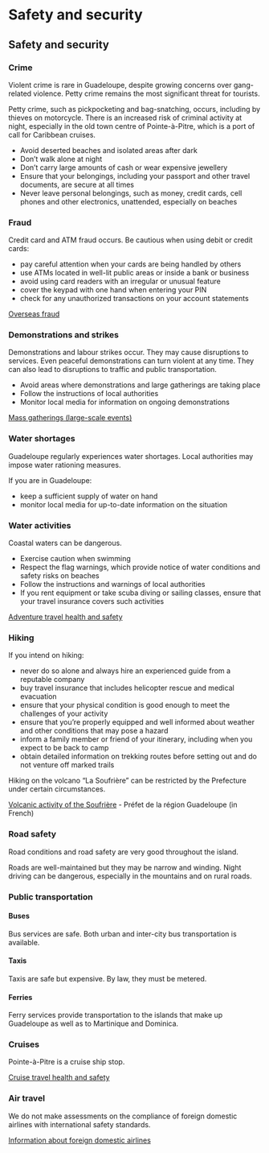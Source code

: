 # Safety and security

## Safety and security

### Crime

Violent crime is rare in Guadeloupe, despite growing concerns over gang-related violence. Petty crime remains the most significant threat for tourists.

Petty crime, such as pickpocketing and bag-snatching, occurs, including by thieves on motorcycle. There is an increased risk of criminal activity at night, especially in the old town centre of Pointe-à-Pitre, which is a port of call for Caribbean cruises.

* Avoid deserted beaches and isolated areas after dark
* Don’t walk alone at night
* Don’t carry large amounts of cash or wear expensive jewellery
* Ensure that your belongings, including your passport and other travel documents, are secure at all times
* Never leave personal belongings, such as money, credit cards, cell phones and other electronics, unattended, especially on beaches

### Fraud

Credit card and ATM fraud occurs. Be cautious when using debit or credit cards:

* pay careful attention when your cards are being handled by others
* use ATMs located in well-lit public areas or inside a bank or business
* avoid using card readers with an irregular or unusual feature
* cover the keypad with one hand when entering your PIN
* check for any unauthorized transactions on your account statements

[Overseas fraud](https://travel.gc.ca/travelling/health-safety/overseas-fraud)

### Demonstrations and strikes

Demonstrations and labour strikes occur. They may cause disruptions to services. Even peaceful demonstrations can turn violent at any time. They can also lead to disruptions to traffic and public transportation.

* Avoid areas where demonstrations and large gatherings are taking place
* Follow the instructions of local authorities
* Monitor local media for information on ongoing demonstrations

[Mass gatherings (large-scale events)](https://travel.gc.ca/travelling/health-safety/mass-gatherings)

### Water shortages

Guadeloupe regularly experiences water shortages. Local authorities may impose water rationing measures.

If you are in Guadeloupe:

* keep a sufficient supply of water on hand
* monitor local media for up-to-date information on the situation

### Water activities

Coastal waters can be dangerous.

* Exercise caution when swimming
* Respect the flag warnings, which provide notice of water conditions and safety risks on beaches
* Follow the instructions and warnings of local authorities
* If you rent equipment or take scuba diving or sailing classes, ensure that your travel insurance covers such activities

[Adventure travel health and safety](https://travel.gc.ca/travelling/health-safety/adventure-travellers)

### Hiking

If you intend on hiking:

* never do so alone and always hire an experienced guide from a reputable company
* buy travel insurance that includes helicopter rescue and medical evacuation
* ensure that your physical condition is good enough to meet the challenges of your activity
* ensure that you’re properly equipped and well informed about weather and other conditions that may pose a hazard
* inform a family member or friend of your itinerary, including when you expect to be back to camp
* obtain detailed information on trekking routes before setting out and do not venture off marked trails

Hiking on the volcano “La Soufrière” can be restricted by the Prefecture under certain circumstances.

[Volcanic activity of the Soufrière](http://www.guadeloupe.gouv.fr/Politiques-publiques/Risques-naturels-technologiques-et-sanitaires/Activite-volcanique-de-la-Soufriere-de-Guadeloupe-et-sismicite-regionale/Un-nouveau-perimetre-de-securite-au-sommet-de-la-Soufriere) - Préfet de la région Guadeloupe (in French)

### Road safety

Road conditions and road safety are very good throughout the island.

Roads are well-maintained but they may be narrow and winding. Night driving can be dangerous, especially in the mountains and on rural roads.

### Public transportation

#### Buses

Bus services are safe. Both urban and inter-city bus transportation is available.

#### Taxis

Taxis are safe but expensive. By law, they must be metered.

#### Ferries

Ferry services provide transportation to the islands that make up Guadeloupe as well as to Martinique and Dominica.

### Cruises

Pointe-à-Pitre is a cruise ship stop.

[Cruise travel health and safety](https://travel.gc.ca/travelling/health-safety/advice-for-travellers/cruise-travel)

### Air travel

We do not make assessments on the compliance of foreign domestic airlines with international safety standards.

[Information about foreign domestic airlines](https://travel.gc.ca/air/in-flight-safety#other)